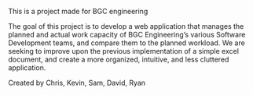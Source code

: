 This is a project made for BGC engineering

The goal of this project is to develop a web application that manages the planned and actual work capacity of BGC Engineering’s various Software Development teams, and compare them to the planned workload. We are seeking to improve upon the previous implementation of a simple excel document, and create a more organized, intuitive, and less cluttered application.

Created by Chris, Kevin, Sam, David, Ryan
